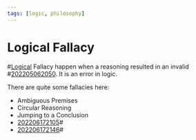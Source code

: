 ```yaml
---
tags: [logic, philosophy]
---
```


# Logical Fallacy

#[Logical](202205062044.md) Fallacy happen when a reasoning resulted in an
invalid #[202205062050](202205062050.md). It is an error in logic.

There are quite some fallacies here:
- Ambiguous Premises
- Circular Reasoning
- Jumping to a Conclusion
- [202206172105](202206172105.md)#
- [202206172146](202206172146.md)#
